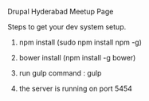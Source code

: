 Drupal Hyderabad Meetup Page

Steps to get your dev system setup.

1. npm install
   (sudo npm install npm -g)
   
2. bower install
   (npm install -g bower)
   
3. run gulp command : gulp

4. the server is running on port 5454

